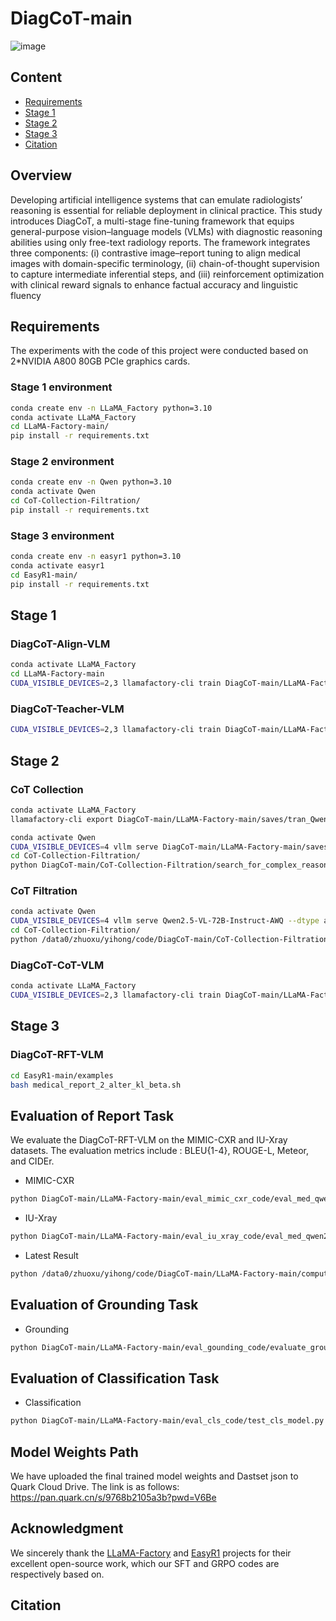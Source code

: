 # DiagCoT-main


![image](asset/overview.png)


## Content
<!-- Content包含各个子标题的预览和跳转： -->
+ [Requirements](#requirements)
+ [Stage 1](#stage-1)
+ [Stage 2](#stage-2)
+ [Stage 3](#stage-3)
+ [Citation](#citation)

## Overview
Developing artificial intelligence systems that can emulate radiologists’ reasoning is essential for reliable
deployment in clinical practice. This study introduces DiagCoT, a multi-stage fine-tuning framework that
equips general-purpose vision–language models (VLMs) with diagnostic reasoning abilities using only
free-text radiology reports. The framework integrates three components: (i) contrastive image–report
tuning to align medical images with domain-specific terminology, (ii) chain-of-thought supervision to
capture intermediate inferential steps, and (iii) reinforcement optimization with clinical reward signals
to enhance factual accuracy and linguistic fluency
## Requirements
<!-- 项目依赖环境及安装说明 -->
The experiments with the code of this project were conducted based on 2*NVIDIA A800 80GB PCIe graphics cards.
### Stage 1 environment
<!-- 第一阶段的环境要求 -->
```bash
conda create env -n LLaMA_Factory python=3.10
conda activate LLaMA_Factory
cd LLaMA-Factory-main/
pip install -r requirements.txt
```

### Stage 2 environment
<!-- 第二阶段的环境要求 -->
```bash
conda create env -n Qwen python=3.10
conda activate Qwen
cd CoT-Collection-Filtration/
pip install -r requirements.txt
```

### Stage 3  environment
<!-- 第三阶段的环境要求 -->
```bash
conda create env -n easyr1 python=3.10
conda activate easyr1
cd EasyR1-main/
pip install -r requirements.txt
```

## Stage 1
<!-- 第一阶段的详细内容 -->
### DiagCoT-Align-VLM
```bash
conda activate LLaMA_Factory
cd LLaMA-Factory-main
CUDA_VISIBLE_DEVICES=2,3 llamafactory-cli train DiagCoT-main/LLaMA-Factory-main/saves/train_Med_Qwen_2_VL_7B_Proj_stage1_warmup_only_F-I/training_args.yaml
```

### DiagCoT-Teacher-VLM
```bash
CUDA_VISIBLE_DEVICES=2,3 llamafactory-cli train DiagCoT-main/LLaMA-Factory-main/saves/tran_Qwen2.5_vl_32B_lora/training_args.yaml
```

## Stage 2
<!-- 第二阶段的详细内容 -->
### CoT Collection
```bash
conda activate LLaMA_Factory
llamafactory-cli export DiagCoT-main/LLaMA-Factory-main/saves/tran_Qwen2.5_vl_32B_lora/merge_config_report_lora_32B.yaml

conda activate Qwen
CUDA_VISIBLE_DEVICES=4 vllm serve DiagCoT-main/LLaMA-Factory-main/saves/tran_Qwen2.5_vl_32B_lora/mergerd_model --dtype auto --api-key qwen-abc123 --max_model_len=16000 --gpu_memory_utilization=0.98 --trust-remote-code 
cd CoT-Collection-Filtration/
python DiagCoT-main/CoT-Collection-Filtration/search_for_complex_reasoning_path-local-multi_image-MIMIC-CXR-vllm-32B-merger-lora.py
``` 

### CoT Filtration
```bash
conda activate Qwen
CUDA_VISIBLE_DEVICES=4 vllm serve Qwen2.5-VL-72B-Instruct-AWQ --dtype auto --api-key qwen-abc123 --max_model_len=16000 --gpu_memory_utilization=0.98 --trust-remote-code
cd CoT-Collection-Filtration/
python /data0/zhuoxu/yihong/code/DiagCoT-main/CoT-Collection-Filtration/extract_cot_data_use_72B_VL_model-report.py
``` 

### DiagCoT-CoT-VLM
```bash
conda activate LLaMA_Factory
CUDA_VISIBLE_DEVICES=2,3 llamafactory-cli train DiagCoT-main/LLaMA-Factory-main/saves/train_Stage2_use_32B_MIMIC_CXR_10000_1_train_merger_llm_1e-5_epoch2/training_args.yaml
``` 
## Stage 3
### DiagCoT-RFT-VLM
<!-- 第三阶段的详细内容 -->
```bash
cd EasyR1-main/examples
bash medical_report_2_alter_kl_beta.sh
``` 




## Evaluation of Report Task
We evaluate the DiagCoT-RFT-VLM on the MIMIC-CXR and IU-Xray datasets. The evaluation metrics include : BLEU{1-4}, ROUGE-L, Meteor, and CIDEr.
- MIMIC-CXR
```bash
python DiagCoT-main/LLaMA-Factory-main/eval_mimic_cxr_code/eval_med_qwen2_belu_rouge-MIMIC-CXR-RFT_step400.py
``` 

- IU-Xray
```bash
python DiagCoT-main/LLaMA-Factory-main/eval_iu_xray_code/eval_med_qwen2_belu_rouge_RFT.py
``` 

- Latest Result
```bash
python /data0/zhuoxu/yihong/code/DiagCoT-main/LLaMA-Factory-main/compute_eval_metrics_pycocoevalcap.py
``` 

## Evaluation of Grounding Task
- Grounding
```bash
python DiagCoT-main/LLaMA-Factory-main/eval_gounding_code/evaluate_grounding_cot_rft.py
``` 

## Evaluation of Classification Task
- Classification
```bash
python DiagCoT-main/LLaMA-Factory-main/eval_cls_code/test_cls_model.py
``` 

## Model Weights Path

We have uploaded the final trained model weights and Dastset json to Quark Cloud Drive. The link is as follows: https://pan.quark.cn/s/9768b2105a3b?pwd=V6Be

## Acknowledgment
We sincerely thank the [LLaMA-Factory](https://github.com/hiyouga/LLaMA-Factory) and [EasyR1](https://github.com/hiyouga/EasyR1) projects for their excellent open-source work, which our SFT and GRPO codes are respectively based on.


## Citation
<!-- 项目引用方式及相关文献 -->
